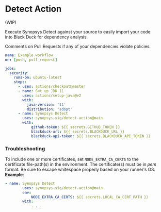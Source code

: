 # Detect Action

(WIP)

Execute Synopsys Detect against your source to easily import your code into Black Duck for dependency analysis.

Comments on Pull Requests if any of your dependencies violate policies.

```yaml
name: Example workflow
on: [push, pull_request]

jobs:
  security:
    runs-on: ubuntu-latest
    steps:
      - uses: actions/checkout@master
      - name: Set up JDK 11
        uses: actions/setup-java@v2
        with:
          java-version: '11'
          distribution: 'adopt'
      - name: Synopsys Detect
        uses: synopsys-sig/detect-action@main
        with:
            github-token: ${{ secrets.GITHUB_TOKEN }}
            blackduck-url: ${{ secrets.BLACKDUCK_URL }}
            blackduck-api-token: ${{ secrets.BLACKDUCK_API_TOKEN }}
```

### Troubleshooting
To include one or more certificates, set `NODE_EXTRA_CA_CERTS` to the certificate file-path(s) in the environment. The certificate(s) must be in _pem_ format. Be sure to escape whitespace properly based on your runner's OS.  
**Example**:   
```yaml
- name: Synopsys Detect
        uses: synopsys-sig/detect-action@main
        env:
            NODE_EXTRA_CA_CERTS: ${{ secrets.LOCAL_CA_CERT_PATH }}
        with:
            . . .
```